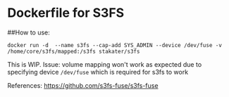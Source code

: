 # Dockerfile for S3FS

##How to use:
```
docker run -d  --name s3fs --cap-add SYS_ADMIN --device /dev/fuse -v /home/core/s3fs/mapped:/s3fs stakater/s3fs
```
This is WIP.
Issue: volume mapping won't work as expected due to specifying device `/dev/fuse` which is required for s3fs to work

References:
https://github.com/s3fs-fuse/s3fs-fuse